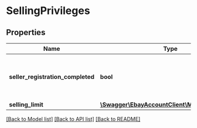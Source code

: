# SellingPrivileges

## Properties
Name | Type | Description | Notes
------------ | ------------- | ------------- | -------------
**seller_registration_completed** | **bool** | If set to true, the seller&#39;s registration is completed. | [optional] 
**selling_limit** | [**\Swagger\EbayAccountClient\Model\SellingLimit**](SellingLimit.md) |  | [optional] 

[[Back to Model list]](../README.md#documentation-for-models) [[Back to API list]](../README.md#documentation-for-api-endpoints) [[Back to README]](../README.md)


